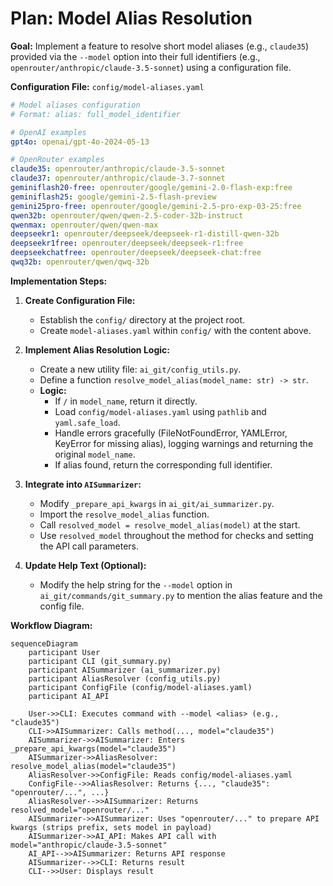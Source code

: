 # Plan: Model Alias Resolution

**Goal:** Implement a feature to resolve short model aliases (e.g., `claude35`) provided via the `--model` option into their full identifiers (e.g., `openrouter/anthropic/claude-3.5-sonnet`) using a configuration file.

**Configuration File:** `config/model-aliases.yaml`

```yaml
# Model aliases configuration
# Format: alias: full_model_identifier

# OpenAI examples
gpt4o: openai/gpt-4o-2024-05-13

# OpenRouter examples
claude35: openrouter/anthropic/claude-3.5-sonnet
claude37: openrouter/anthropic/claude-3.7-sonnet
geminiflash20-free: openrouter/google/gemini-2.0-flash-exp:free
geminiflash25: google/gemini-2.5-flash-preview
gemini25pro-free: openrouter/google/gemini-2.5-pro-exp-03-25:free
qwen32b: openrouter/qwen/qwen-2.5-coder-32b-instruct
qwenmax: openrouter/qwen/qwen-max
deepseekr1: openrouter/deepseek/deepseek-r1-distill-qwen-32b
deepseekr1free: openrouter/deepseek/deepseek-r1:free
deepseekchatfree: openrouter/deepseek/deepseek-chat:free
qwq32b: openrouter/qwen/qwq-32b
```

**Implementation Steps:**

1.  **Create Configuration File:**
    *   Establish the `config/` directory at the project root.
    *   Create `model-aliases.yaml` within `config/` with the content above.

2.  **Implement Alias Resolution Logic:**
    *   Create a new utility file: `ai_git/config_utils.py`.
    *   Define a function `resolve_model_alias(model_name: str) -> str`.
    *   **Logic:**
        *   If `/` in `model_name`, return it directly.
        *   Load `config/model-aliases.yaml` using `pathlib` and `yaml.safe_load`.
        *   Handle errors gracefully (FileNotFoundError, YAMLError, KeyError for missing alias), logging warnings and returning the original `model_name`.
        *   If alias found, return the corresponding full identifier.

3.  **Integrate into `AISummarizer`:**
    *   Modify `_prepare_api_kwargs` in `ai_git/ai_summarizer.py`.
    *   Import the `resolve_model_alias` function.
    *   Call `resolved_model = resolve_model_alias(model)` at the start.
    *   Use `resolved_model` throughout the method for checks and setting the API call parameters.

4.  **Update Help Text (Optional):**
    *   Modify the help string for the `--model` option in `ai_git/commands/git_summary.py` to mention the alias feature and the config file.

**Workflow Diagram:**

```mermaid
sequenceDiagram
    participant User
    participant CLI (git_summary.py)
    participant AISummarizer (ai_summarizer.py)
    participant AliasResolver (config_utils.py)
    participant ConfigFile (config/model-aliases.yaml)
    participant AI_API

    User->>CLI: Executes command with --model <alias> (e.g., "claude35")
    CLI->>AISummarizer: Calls method(..., model="claude35")
    AISummarizer->>AISummarizer: Enters _prepare_api_kwargs(model="claude35")
    AISummarizer->>AliasResolver: resolve_model_alias(model="claude35")
    AliasResolver->>ConfigFile: Reads config/model-aliases.yaml
    ConfigFile-->>AliasResolver: Returns {..., "claude35": "openrouter/...", ...}
    AliasResolver-->>AISummarizer: Returns resolved_model="openrouter/..."
    AISummarizer->>AISummarizer: Uses "openrouter/..." to prepare API kwargs (strips prefix, sets model in payload)
    AISummarizer->>AI_API: Makes API call with model="anthropic/claude-3.5-sonnet"
    AI_API-->>AISummarizer: Returns API response
    AISummarizer-->>CLI: Returns result
    CLI-->>User: Displays result